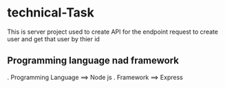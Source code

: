 # technical-Task
This is server project used to create API for the endpoint request to create user and get that user by thier id

## Programming language nad framework

. Programming Language ==> Node js
. Framework ==> Express
  
